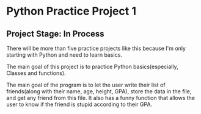 # Python Practice Project 1

## Project Stage: In Process

There will be more than five practice projects like this because I'm only starting with Python and need to learn basics.

The main goal of this project is to practice Python basics(especially, Classes and functions).

The main goal of the program is to let the user write their list of friends(along with their name, age, height, GPA), 
store the data in the file, and get any friend from this file. It also has a funny function that allows the user to know if the friend is stupid according
to their GPA.
